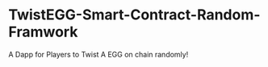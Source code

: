 # TwistEGG-Smart-Contract-Random-Framwork
A Dapp for Players to Twist A EGG on chain randomly!
  
         